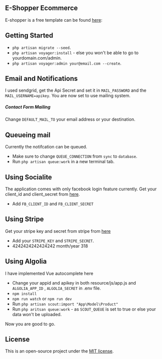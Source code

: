 ## E-Shopper Ecommerce
E-shopper is a free template can be found [here](https://themehunt.com/item/1524993-eshopper-free-ecommerce-html-template):
## Getting Started
- `php artisan migrate --seed`.
- `php artisan voyager:install` - else you won't be able to go to yourdomain.com/admin.
- `php artisan voyager:admin your@email.com --create`.

## Email and Notifications
I used sendgrid, get the Api Secret and set it in `MAIL_PASSWORD` and the `MAIL_USERNAME=apikey`. You are now set to use mailing system.
##### Contact Form Mailing
Change `DEFAULT_MAIL_TO` your email address or your destination.
## Queueing mail
Currently the notifcation can be queued.
- Make sure to change `QUEUE_CONNECTION` from `sync` to `database`.
- Run `php artisan queue:work` in a new terminal tab.

## Using Socialite

The application comes with only facebook login feature currently. Get your client_id and client_secret from [here](https://developers.facebook.com/).
- Add `FB_CLIENT_ID` and `FB_CLIENT_SECRET`

## Using Stripe

Get your stripe key and secret from stripe from [here](https://dashboard.stripe.com/test/apikeys) 

- Add your `STRIPE_KEY` and `STRIPE_SECRET`. 
- 4242424242424242 month/year 318

## Using Algolia
I have implemented Vue autocomplete here

- Change your appid and apikey in both resource/js/app.js and `ALGOLIA_APP_ID` , `ALGOLIA_SECRET` in .env file.
- `npm install`
- `npm run watch` or `npm run dev`
- Run `php artisan scout:import "App\Model\Product"`
- Run `php aritsan queue:work` - as `SCOUT_QUEUE` is set to true or else your data won't be uploaded.


Now you are good to go.

## License

This is an open-source project under the [MIT license](https://opensource.org/licenses/MIT).

